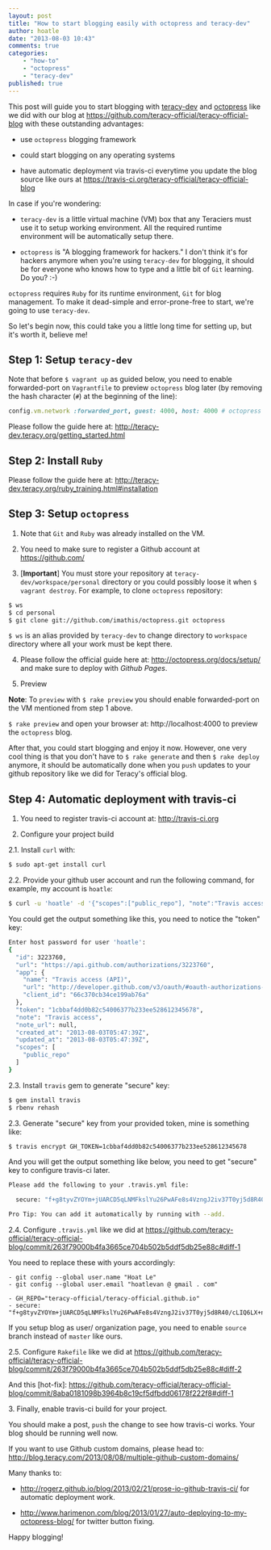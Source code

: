 ```yaml
---
layout: post
title: "How to start blogging easily with octopress and teracy-dev"
author: hoatle
date: "2013-08-03 10:43"
comments: true
categories:
    - "how-to"
    - "octopress"
    - "teracy-dev"
published: true
---
```


This post will guide you to start blogging with [teracy-dev][] and [octopress][] like we did with
our blog at https://github.com/teracy-official/teracy-official-blog with these outstanding
advantages:

- use `octopress` blogging framework

- could start blogging on any operating systems

- have automatic deployment via travis-ci everytime you update the blog source like ours at
https://travis-ci.org/teracy-official/teracy-official-blog

<!-- more -->

In case if you're wondering:

- `teracy-dev` is a little virtual machine (VM) box that any Teraciers must use it to setup working
environment. All the required runtime environment will be automatically setup there.

- `octopress` is "A blogging framework for hackers." I don't think it's for hackers anymore when
you're using `teracy-dev` for blogging, it should be for everyone who knows how to type and a little
bit of `Git` learning. Do you? :-)

`octopress` requires `Ruby` for its runtime environment, `Git` for blog management.
To make it dead-simple and error-prone-free to start, we're going to use `teracy-dev`.

So let's begin now, this could take you a little long time for setting up, but it's worth it,
believe me!


Step 1: Setup `teracy-dev`
--------------------------

Note that before `$ vagrant up` as guided below, you need to enable forwarded-port on `Vagrantfile` to
preview `octopress` blog later (by removing the hash character (`#`) at the beginning of the line):

```ruby Vagrantfile
config.vm.network :forwarded_port, guest: 4000, host: 4000 # octopress preview, disabled by default
```

Please follow the guide here at: http://teracy-dev.teracy.org/getting_started.html


Step 2: Install `Ruby`
----------------------

Please follow the guide here at: http://teracy-dev.teracy.org/ruby_training.html#installation

Step 3: Setup `octopress`
-------------------------

1. Note that `Git` and `Ruby` was already installed on the VM.

2. You need to make sure to register a Github account at https://github.com/

3. [**Important**] You must store your repository at `teracy-dev/workspace/personal` directory or you could
possibly loose it when `$ vagrant destroy`. For example, to clone `octopress` repository:

``` bash
$ ws
$ cd personal
$ git clone git://github.com/imathis/octopress.git octopress
```

`$ ws` is an alias provided by `teracy-dev` to change directory to `workspace` directory where all
your work must be kept there.

4. Please follow the official guide here at: http://octopress.org/docs/setup/ and make sure to
deploy with *Github Pages*.

5. Preview

**Note**: To `preview` with ``$ rake preview`` you should enable forwarded-port on the VM mentioned
from step 1 above.

`$ rake preview` and open your browser at: http://localhost:4000 to preview the `octopress` blog.

After that, you could start blogging and enjoy it now. However, one very cool thing is that you
don't have to `$ rake generate` and then `$ rake deploy` anymore, it should be automatically
done when you `push` updates to your github repository like we did for Teracy's official blog.

Step 4: Automatic deployment with travis-ci
-------------------------------------------

1. You need to register travis-ci account at: http://travis-ci.org

2. Configure your project build

2.1. Install `curl` with:

``` bash install curl
$ sudo apt-get install curl
```

2.2. Provide your github user account and run the following command, for example, my account is `hoatle`:

``` bash get token
$ curl -u 'hoatle' -d '{"scopes":["public_repo"], "note":"Travis access"}' https://api.github.com/authorizations
```

You could get the output something like this, you need to notice the "token" key:

``` bash output
Enter host password for user 'hoatle':
{
  "id": 3223760,
  "url": "https://api.github.com/authorizations/3223760",
  "app": {
    "name": "Travis access (API)",
    "url": "http://developer.github.com/v3/oauth/#oauth-authorizations-api",
    "client_id": "66c370cb34ce199ab76a"
  },
  "token": "1cbbaf4dd0b82c54006377b233ee528612345678",
  "note": "Travis access",
  "note_url": null,
  "created_at": "2013-08-03T05:47:39Z",
  "updated_at": "2013-08-03T05:47:39Z",
  "scopes": [
    "public_repo"
  ]
}
```

2.3. Install `travis` gem to generate "secure" key:

``` bash
$ gem install travis
$ rbenv rehash
```

2.3. Generate "secure" key from your provided token, mine is something like:

``` bash
$ travis encrypt GH_TOKEN=1cbbaf4dd0b82c54006377b233ee528612345678
```

And you will get the output something like below, you need to get "secure" key to configure travis-ci
later.

``` bash
Please add the following to your .travis.yml file:

  secure: "f+g8tyvZYOYm+jUARCD5qLNMFkslYu26PwAFe8s4VzngJ2iv37T0yj5d8R40/cLIQ6LX+nHAltuJeNK786qjtiIuKuvHAypL0/3ZgVSN9XZAKnVvwh7fz7W7bETrJDkyk1WVSTini37CLSIdDS8lBg4iKHAhSuD35FZviuf/CbY="

Pro Tip: You can add it automatically by running with --add.
```

2.4. Configure `.travis.yml` like we did at
https://github.com/teracy-official/teracy-official-blog/commit/263f79000b4fa3665ce704b502b5ddf5db25e88c#diff-1

You need to replace these with yours accordingly:

    - git config --global user.name "Hoat Le"
    - git config --global user.email "hoatlevan @ gmail . com"

    - GH_REPO="teracy-official/teracy-official.github.io"
    - secure: "f+g8tyvZYOYm+jUARCD5qLNMFkslYu26PwAFe8s4VzngJ2iv37T0yj5d8R40/cLIQ6LX+nHAltuJeNK786qjtiIuKuvHAypL0/3ZgVSN9XZAKnVvwh7fz7W7bETrJDkyk1WVSTini37CLSIdDS8lBg4iKHAhSuD35FZviuf/CbY="

If you setup blog as user/ organization page, you need to enable `source` branch instead of `master`
like ours.

2.5. Configure `Rakefile` like we did at
https://github.com/teracy-official/teracy-official-blog/commit/263f79000b4fa3665ce704b502b5ddf5db25e88c#diff-2

And this [hot-fix]: https://github.com/teracy-official/teracy-official-blog/commit/8aba0181098b3964b8c19cf5dfbdd06178f222f8#diff-1


3\. Finally, enable travis-ci build for your project.

You should make a post, `push` the change to see how travis-ci works.
Your blog should be running well now.

If you want to use Github custom domains, please head to:
http://blog.teracy.com/2013/08/08/multiple-github-custom-domains/

Many thanks to:

- http://rogerz.github.io/blog/2013/02/21/prose-io-github-travis-ci/ for automatic
deployment work.

- http://www.harimenon.com/blog/2013/01/27/auto-deploying-to-my-octopress-blog/ for twitter button
fixing.

Happy blogging!

[teracy-dev]: https://github.com/teracy-official/teracy-dev "teracy-dev"
[octopress]: http://octopress.org "octopress"